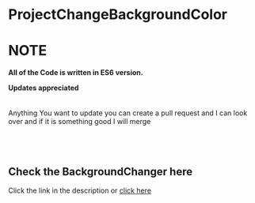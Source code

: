 # ProjectChangeBackgroundColor
<h1>NOTE</h1>
<b>All of the Code is written in ES6 version.</b>

<b>Updates appreciated</b> <br/>
<br>
<br>
Anything You want to update you can create a pull request and I can look over and if it is something good I will merge 
<br>
<br>
<br>
<br>
<h2>Check the BackgroundChanger here </h2>   Click the link in the description or <a href = "https://jayanttokas.github.io/Project_ChangeBackgroundColor.github.io/"> click here </a>

